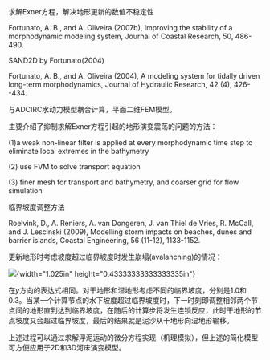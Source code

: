求解Exner方程，解决地形更新的数值不稳定性

Fortunato, A. B., and A. Oliveira (2007b), Improving the stability of a
morphodynamic modeling system, Journal of Coastal Research, 50, 486-490.

SAND2D by Fortunato(2004)

Fortunato, A. B., and A. Oliveira (2004), A modeling system for tidally
driven long-term morphodynamics, Journal of Hydraulic Research, 42 (4),
426--434.

与ADCIRC水动力模型耦合计算，平面二维FEM模型。

主要介绍了抑制求解Exner方程引起的地形演变震荡的问题的方法：

(1)a weak non-linear filter is applied at every morphodynamic time step
to eliminate local extremes in the bathymetry

\(2\) use FVM to solve transport equation

\(3\) finer mesh for transport and bathymetry, and coarser grid for flow
simulation

临界坡度调整方法

Roelvink, D., A. Reniers, A. van Dongeren, J. van Thiel de Vries, R.
McCall, and J. Lescinski (2009), Modelling storm impacts on beaches,
dunes and barrier islands, Coastal Engineering, 56 (11-12), 1133-1152.

更新地形时考虑坡度超过临界坡度时发生崩塌(avalanching)的情况：

![](./media/image1.emf){width="1.025in" height="0.43333333333333335in"}

在*y*方向的表达式相同。对干地形和湿地形考虑不同的临界坡度，分别是1.0和0.3。当某一个计算节点的水下坡度超过临界坡度时，下一时刻即调整相邻两个节点间的地形直到达到临界坡度，在随后的计算步将发生连锁反应，此时干地形的节点坡度又会超过临界坡度，最后的结果就是泥沙从干地形向湿地形输移。

上述过程可以通过求解浮泥运动的微分方程实现（机理模拟），但上述的简化模型可方便应用于2D和3D河床演变模型。
